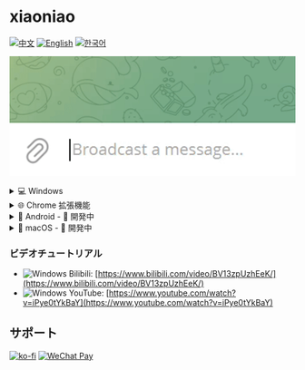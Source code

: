 # xiaoniao

[![中文](https://img.shields.io/badge/lang-中文-red)](README_ZH.md)
[![English](https://img.shields.io/badge/lang-English-blue)](README.md)
[![한국어](https://img.shields.io/badge/lang-한국어-green)](README_KR.md)

![Demo](windows/assets/demo.gif)

<details>
<summary>💻 Windows</summary>

## クイックスタート

### 1. APIキーの設定

- メインメニューから「API設定」を選択
- APIキーを入力（OpenAI、Anthropicなど）
- システムが自動的にプロバイダーを識別

### 2. モデル選択

- API設定後、「モデル選択」を選択
- リストから適切なAIモデルを選択

### 3. ホットキー設定（オプション）

- メインメニューから「ホットキー設定」を選択
- 監視切替とプロンプト切替のホットキーを設定

### 4. 使用開始

- Ctrl+X で切り取りまたは Ctrl+C でコピーして翻訳を起動
- プログラムが自動的にクリップボードを置換
- Ctrl+V で翻訳結果を貼り付け

## ダウンロード

[xiaoniao.exe](https://github.com/kaminoguo/xiaoniao/releases/latest) - Windows 10/11 (64-bit)

## アップデート方法

1. 古い xiaoniao.exe を削除
2. 新しい xiaoniao.exe をダウンロード
3. 設定ファイルは自動保存され、失われません

</details>

<details>
<summary>🌐 Chrome 拡張機能</summary>

![Demo 1](chrome/assets/demo1.png)
![Demo 2](chrome/assets/demo2.png)
![Demo 3](chrome/assets/demo3.png)

## クイックスタート

### 1. 拡張機能をインストール

- Chrome ウェブストアからインストール（近日公開）
- または手動読み込み：`chrome://extensions` を開く、デベロッパーモードを有効化、`chrome/` フォルダを読み込む

### 2. 翻訳モードを設定

- ポップアップから翻訳モードを選択
- Built-in AI：無料、プライベート、デバイス上で動作（Gemini Nano）
- Gemini API：高精度のためにAPIキーを入力
- 無料お試し：提供されたギフトキーを使用（制限あり）

### 3. 翻訳スタイルを設定（オプション）

- ポップアップで「翻訳スタイル」をクリック
- プリセットから選択またはカスタムスタイルを作成
- 例：「カジュアルな日本語で顔文字を使って翻訳」

### 4. 使用開始

- 任意のテキストをコピー（Ctrl+C）
- 拡張機能が自動翻訳して自動貼り付け

## ダウンロード

Chrome ウェブストア：近日公開 | [ソースコード](https://github.com/kaminoguo/xiaoniao/tree/main/chrome)

## ブラウザ要件

Chrome 127+（Built-in AI モード用）

</details>

<details>
<summary>📱 Android - 🚧 開発中</summary>

更新をお待ちください！

</details>

<details>
<summary>🍎 macOS - 🚧 開発中</summary>

更新をお待ちください！

</details>

### ビデオチュートリアル

- ![Windows](https://img.shields.io/badge/Windows-0078D4?logo=windows&logoColor=white) Bilibili: [https://www.bilibili.com/video/BV13zpUzhEeK/](https://www.bilibili.com/video/BV13zpUzhEeK/)
- ![Windows](https://img.shields.io/badge/Windows-0078D4?logo=windows&logoColor=white) YouTube: [https://www.youtube.com/watch?v=iPye0tYkBaY](https://www.youtube.com/watch?v=iPye0tYkBaY)

## サポート

[![ko-fi](https://ko-fi.com/img/githubbutton_sm.svg)](https://ko-fi.com/gogogod)
[![WeChat Pay](https://img.shields.io/badge/WeChat-Pay-09B83E?logo=wechat)](windows/assets/wechat-pay.jpg)
